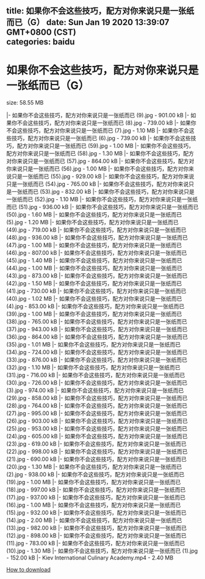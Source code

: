 
title: 如果你不会这些技巧，配方对你来说只是一张纸而已（G）
date: Sun Jan 19 2020 13:39:07 GMT+0800 (CST)    
categories: baidu
---

# 如果你不会这些技巧，配方对你来说只是一张纸而已（G）
size: 58.55 MB
 
 
|- 如果你不会这些技巧，配方对你来说只是一张纸而已 (9).jpg - 901.00 kB
|- 如果你不会这些技巧，配方对你来说只是一张纸而已 (8).jpg - 739.00 kB
|- 如果你不会这些技巧，配方对你来说只是一张纸而已 (7).jpg - 1.10 MB
|- 如果你不会这些技巧，配方对你来说只是一张纸而已 (6).jpg - 739.00 kB
|- 如果你不会这些技巧，配方对你来说只是一张纸而已 (59).jpg - 1.00 MB
|- 如果你不会这些技巧，配方对你来说只是一张纸而已 (58).jpg - 1.30 MB
|- 如果你不会这些技巧，配方对你来说只是一张纸而已 (57).jpg - 864.00 kB
|- 如果你不会这些技巧，配方对你来说只是一张纸而已 (56).jpg - 1.00 MB
|- 如果你不会这些技巧，配方对你来说只是一张纸而已 (55).jpg - 929.00 kB
|- 如果你不会这些技巧，配方对你来说只是一张纸而已 (54).jpg - 765.00 kB
|- 如果你不会这些技巧，配方对你来说只是一张纸而已 (53).jpg - 832.00 kB
|- 如果你不会这些技巧，配方对你来说只是一张纸而已 (52).jpg - 1.10 MB
|- 如果你不会这些技巧，配方对你来说只是一张纸而已 (51).jpg - 936.00 kB
|- 如果你不会这些技巧，配方对你来说只是一张纸而已 (50).jpg - 1.60 MB
|- 如果你不会这些技巧，配方对你来说只是一张纸而已 (5).jpg - 1.20 MB
|- 如果你不会这些技巧，配方对你来说只是一张纸而已 (49).jpg - 719.00 kB
|- 如果你不会这些技巧，配方对你来说只是一张纸而已 (48).jpg - 936.00 kB
|- 如果你不会这些技巧，配方对你来说只是一张纸而已 (47).jpg - 1.00 MB
|- 如果你不会这些技巧，配方对你来说只是一张纸而已 (46).jpg - 807.00 kB
|- 如果你不会这些技巧，配方对你来说只是一张纸而已 (45).jpg - 1.40 MB
|- 如果你不会这些技巧，配方对你来说只是一张纸而已 (44).jpg - 1.00 MB
|- 如果你不会这些技巧，配方对你来说只是一张纸而已 (43).jpg - 873.00 kB
|- 如果你不会这些技巧，配方对你来说只是一张纸而已 (42).jpg - 1.50 MB
|- 如果你不会这些技巧，配方对你来说只是一张纸而已 (41).jpg - 730.00 kB
|- 如果你不会这些技巧，配方对你来说只是一张纸而已 (40).jpg - 1.02 MB
|- 如果你不会这些技巧，配方对你来说只是一张纸而已 (4).jpg - 853.00 kB
|- 如果你不会这些技巧，配方对你来说只是一张纸而已 (39).jpg - 1.00 MB
|- 如果你不会这些技巧，配方对你来说只是一张纸而已 (38).jpg - 765.00 kB
|- 如果你不会这些技巧，配方对你来说只是一张纸而已 (37).jpg - 943.00 kB
|- 如果你不会这些技巧，配方对你来说只是一张纸而已 (36).jpg - 864.00 kB
|- 如果你不会这些技巧，配方对你来说只是一张纸而已 (35).jpg - 1.01 MB
|- 如果你不会这些技巧，配方对你来说只是一张纸而已 (34).jpg - 724.00 kB
|- 如果你不会这些技巧，配方对你来说只是一张纸而已 (33).jpg - 876.00 kB
|- 如果你不会这些技巧，配方对你来说只是一张纸而已 (32).jpg - 1.10 MB
|- 如果你不会这些技巧，配方对你来说只是一张纸而已 (31).jpg - 716.00 kB
|- 如果你不会这些技巧，配方对你来说只是一张纸而已 (30).jpg - 726.00 kB
|- 如果你不会这些技巧，配方对你来说只是一张纸而已 (3).jpg - 974.00 kB
|- 如果你不会这些技巧，配方对你来说只是一张纸而已 (29).jpg - 858.00 kB
|- 如果你不会这些技巧，配方对你来说只是一张纸而已 (28).jpg - 764.00 kB
|- 如果你不会这些技巧，配方对你来说只是一张纸而已 (27).jpg - 995.00 kB
|- 如果你不会这些技巧，配方对你来说只是一张纸而已 (26).jpg - 903.00 kB
|- 如果你不会这些技巧，配方对你来说只是一张纸而已 (25).jpg - 953.00 kB
|- 如果你不会这些技巧，配方对你来说只是一张纸而已 (24).jpg - 605.00 kB
|- 如果你不会这些技巧，配方对你来说只是一张纸而已 (23).jpg - 619.00 kB
|- 如果你不会这些技巧，配方对你来说只是一张纸而已 (22).jpg - 998.00 kB
|- 如果你不会这些技巧，配方对你来说只是一张纸而已 (21).jpg - 690.00 kB
|- 如果你不会这些技巧，配方对你来说只是一张纸而已 (20).jpg - 1.30 MB
|- 如果你不会这些技巧，配方对你来说只是一张纸而已 (2).jpg - 938.00 kB
|- 如果你不会这些技巧，配方对你来说只是一张纸而已 (19).jpg - 1.00 MB
|- 如果你不会这些技巧，配方对你来说只是一张纸而已 (18).jpg - 997.00 kB
|- 如果你不会这些技巧，配方对你来说只是一张纸而已 (17).jpg - 937.00 kB
|- 如果你不会这些技巧，配方对你来说只是一张纸而已 (16).jpg - 1.00 MB
|- 如果你不会这些技巧，配方对你来说只是一张纸而已 (15).jpg - 932.00 kB
|- 如果你不会这些技巧，配方对你来说只是一张纸而已 (14).jpg - 2.00 MB
|- 如果你不会这些技巧，配方对你来说只是一张纸而已 (13).jpg - 982.00 kB
|- 如果你不会这些技巧，配方对你来说只是一张纸而已 (12).jpg - 898.00 kB
|- 如果你不会这些技巧，配方对你来说只是一张纸而已 (11).jpg - 783.00 kB
|- 如果你不会这些技巧，配方对你来说只是一张纸而已 (10).jpg - 1.30 MB
|- 如果你不会这些技巧，配方对你来说只是一张纸而已 (1).jpg - 152.00 kB
|- Kiev International Culinary Academy.mp4 - 2.40 MB

[How to download](https://bpcam.bemobtrk.com/go/2ceec3aa-1ca2-46d6-b9ff-aaa5c184517c?jno=5529)